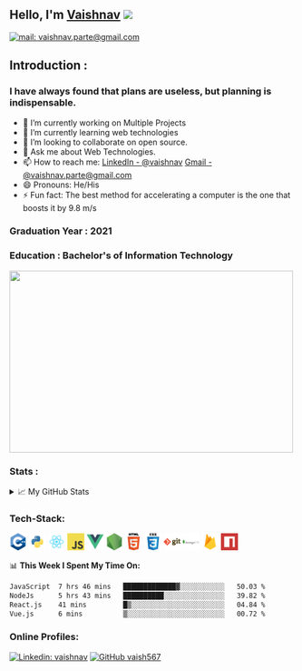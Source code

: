 ## Hello, I'm [Vaishnav](https://https://github.com/vaish567) <img src="https://raw.githubusercontent.com/MartinHeinz/MartinHeinz/master/wave.gif" width="30px">

[![mail: vaishnav.parte@gmail.com](https://img.shields.io/badge/mail-vaishnav.parte%20at%20gmail%20dot%20com-red)](mailto://vaishnav.parte@gmail.com)

## Introduction :
### I have always found that plans are useless, but planning is indispensable.
- 🔭 I’m currently working on Multiple Projects
- 🌱 I’m currently learning web technologies 
- 👯 I’m looking to collaborate on open source.
- 💬 Ask me about Web Technologies.
- 📫 How to reach me: [LinkedIn - @vaishnav](https://www.linkedin.com/in/vaishnav-parte-ba2343142/) [Gmail - @vaishnav.parte@gmail.com]()
- 😄 Pronouns: He/His
- ⚡ Fun fact: The best method for accelerating a computer is the one that boosts it by 9.8 m/s

### Graduation Year : 2021 
### Education : Bachelor's of Information Technology 

<img align="center" src="https://media.giphy.com/media/Y4ak9Ki2GZCbJxAnJD/giphy.gif" width="500" height="320">

### Stats :
<details>
<summary>📈 My GitHub Stats</summary>

<p align="left"> <img src="https://github-readme-stats.vercel.app/api?username=vaish567&show_icons=true&theme=vision-friendly-dark" alt="vaishnav-parte" />

</details>

### Tech-Stack:
<code><img height="30" src="https://raw.githubusercontent.com/github/explore/80688e429a7d4ef2fca1e82350fe8e3517d3494d/topics/cpp/cpp.png"></code>
<code><img height="30" src="https://raw.githubusercontent.com/github/explore/80688e429a7d4ef2fca1e82350fe8e3517d3494d/topics/python/python.png"></code>
<code><img height="30" src="https://raw.githubusercontent.com/github/explore/80688e429a7d4ef2fca1e82350fe8e3517d3494d/topics/react/react.png"></code>
<code><img height="30" src="https://raw.githubusercontent.com/github/explore/80688e429a7d4ef2fca1e82350fe8e3517d3494d/topics/javascript/javascript.png"></code>
<code><img height="30" src="https://raw.githubusercontent.com/github/explore/80688e429a7d4ef2fca1e82350fe8e3517d3494d/topics/vue/vue.png"></code>
<code><img height="30" src="https://raw.githubusercontent.com/github/explore/80688e429a7d4ef2fca1e82350fe8e3517d3494d/topics/nodejs/nodejs.png"></code>
<code><img height="30" src="https://raw.githubusercontent.com/github/explore/80688e429a7d4ef2fca1e82350fe8e3517d3494d/topics/html/html.png"></code>
<code><img height="30" src="https://raw.githubusercontent.com/github/explore/80688e429a7d4ef2fca1e82350fe8e3517d3494d/topics/css/css.png"></code>
<code><img height="30" src="https://raw.githubusercontent.com/github/explore/80688e429a7d4ef2fca1e82350fe8e3517d3494d/topics/git/git.png"></code>
<code><img height="30" src="https://raw.githubusercontent.com/github/explore/80688e429a7d4ef2fca1e82350fe8e3517d3494d/topics/mongodb/mongodb.png"></code>
<code><img height="30" src="https://raw.githubusercontent.com/github/explore/80688e429a7d4ef2fca1e82350fe8e3517d3494d/topics/firebase/firebase.png"></code>
<code><img height="30" src="https://raw.githubusercontent.com/github/explore/80688e429a7d4ef2fca1e82350fe8e3517d3494d/topics/npm/npm.png"></code>
<br/>

📊 **This Week I Spent My Time On:**
<!--START_SECTION:waka-->
```text
JavaScript  7 hrs 46 mins   █████████████▓░░░░░░░░░░░   50.03 % 
NodeJs      5 hrs 43 mins   ██████████░░░░░░░░░░░░░░░   39.82 % 
React.js    41 mins         █▒░░░░░░░░░░░░░░░░░░░░░░░   04.84 % 
Vue.js      6 mins          ▒░░░░░░░░░░░░░░░░░░░░░░░░   00.72 % 
```
<!--END_SECTION:waka-->

### Online Profiles: 

[![Linkedin: vaishnav](https://img.shields.io/badge/-vaishnav-blue?style=flat-square&logo=Linkedin&logoColor=white&link=https://www.linkedin.com/in/vaishnav/)](https://www.linkedin.com/in/vaishnav-parte/)
[![GitHub vaish567](https://img.shields.io/github/followers/vaish567?label=follow&style=social)](https://github.com/vaish567)
